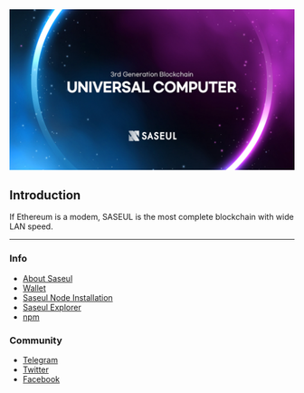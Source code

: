 <img src="./main.jpg">

## Introduction

If Ethereum is a modem, SASEUL is the most complete blockchain with wide LAN speed.

---

### Info

- <a href="https://saseul.com">About Saseul</a>
- <a href="https://guardee.io/">Wallet</a>
- <a href="https://hub.docker.com/u/artifriends">Saseul Node Installation</a>
- <a href="https://explorer.saseul.com">Saseul Explorer</a>
- <a href="https://www.npmjs.com/package/saseul">npm</a>

### Community

- <a href="https://t.me/saseul_notice">Telegram</a>
- <a href="https://twitter.com/SaseulOfficial">Twitter</a>
- <a href="https://www.facebook.com/SaseulOfficial/">Facebook</a>
